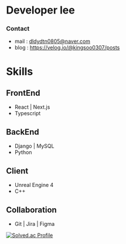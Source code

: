 # Developer lee

### Contact

- mail : dldydtn0805@naver.com
- blog : https://velog.io/@kingsoo0307/posts

# Skills

## FrontEnd

- React | Next.js
- Typescript

## BackEnd

- Django | MySQL
- Python

## Client

- Unreal Engine 4
- C++

## Collaboration

- Git | Jira | Figma

[![Solved.ac Profile](http://mazassumnida.wtf/api/v2/generate_badge?boj=dldydtn0805)](https://solved.ac/dldydtn0805/)
